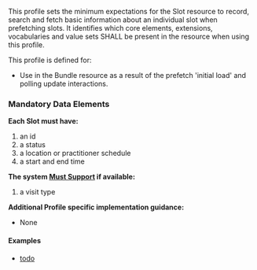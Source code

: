This profile sets the minimum expectations for the Slot resource to record, search and fetch basic information about an individual slot when prefetching slots. It identifies which core elements, extensions, vocabularies and value sets SHALL be present in the resource when using this profile.

This profile is defined for:

- Use in the Bundle resource as a result of the prefetch 'initial load' and polling update interactions.

### Mandatory Data Elements

**Each Slot must have:**

1. an id
1. a status
1. a location or practitioner schedule
1. a start and end time

**The system [Must Support]({{site.data.fhir.uscore}}guidance.html#must-support) if available:**

1. a visit type

**Additional Profile specific implementation guidance:**

- None

#### Examples

- [todo](todo.html)
